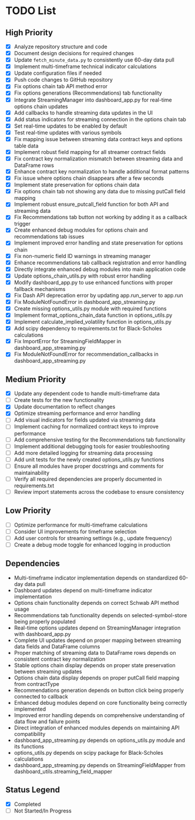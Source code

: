 # TODO List

## High Priority
- [x] Analyze repository structure and code
- [x] Document design decisions for required changes
- [x] Update `fetch_minute_data.py` to consistently use 60-day data pull
- [x] Implement multi-timeframe technical indicator calculations
- [x] Update configuration files if needed
- [x] Push code changes to GitHub repository
- [x] Fix options chain tab API method error
- [x] Fix options generations (Recommendations) tab functionality
- [x] Integrate StreamingManager into dashboard_app.py for real-time options chain updates
- [x] Add callbacks to handle streaming data updates in the UI
- [x] Add status indicators for streaming connection in the options chain tab
- [x] Set real-time updates to be enabled by default
- [x] Test real-time updates with various symbols
- [x] Fix mapping issue between streaming data contract keys and options table data
- [x] Implement robust field mapping for all streamer contract fields
- [x] Fix contract key normalization mismatch between streaming data and DataFrame rows
- [x] Enhance contract key normalization to handle additional format patterns
- [x] Fix issue where options chain disappears after a few seconds
- [x] Implement state preservation for options chain data
- [x] Fix options chain tab not showing any data due to missing putCall field mapping
- [x] Implement robust ensure_putcall_field function for both API and streaming data
- [x] Fix Recommendations tab button not working by adding it as a callback trigger
- [x] Create enhanced debug modules for options chain and recommendations tab issues
- [x] Implement improved error handling and state preservation for options chain
- [x] Fix non-numeric field ID warnings in streaming manager
- [x] Enhance recommendations tab callback registration and error handling
- [x] Directly integrate enhanced debug modules into main application code
- [x] Update options_chain_utils.py with robust error handling
- [x] Modify dashboard_app.py to use enhanced functions with proper fallback mechanisms
- [x] Fix Dash API deprecation error by updating app.run_server to app.run
- [x] Fix ModuleNotFoundError in dashboard_app_streaming.py
- [x] Create missing options_utils.py module with required functions
- [x] Implement format_options_chain_data function in options_utils.py
- [x] Implement calculate_implied_volatility function in options_utils.py
- [x] Add scipy dependency to requirements.txt for Black-Scholes calculations
- [x] Fix ImportError for StreamingFieldMapper in dashboard_app_streaming.py
- [x] Fix ModuleNotFoundError for recommendation_callbacks in dashboard_app_streaming.py

## Medium Priority
- [x] Update any dependent code to handle multi-timeframe data
- [ ] Create tests for the new functionality
- [x] Update documentation to reflect changes
- [x] Optimize streaming performance and error handling
- [ ] Add visual indicators for fields updated via streaming data
- [ ] Implement caching for normalized contract keys to improve performance
- [ ] Add comprehensive testing for the Recommendations tab functionality
- [ ] Implement additional debugging tools for easier troubleshooting
- [ ] Add more detailed logging for streaming data processing
- [ ] Add unit tests for the newly created options_utils.py functions
- [ ] Ensure all modules have proper docstrings and comments for maintainability
- [ ] Verify all required dependencies are properly documented in requirements.txt
- [ ] Review import statements across the codebase to ensure consistency

## Low Priority
- [ ] Optimize performance for multi-timeframe calculations
- [ ] Consider UI improvements for timeframe selection
- [ ] Add user controls for streaming settings (e.g., update frequency)
- [ ] Create a debug mode toggle for enhanced logging in production

## Dependencies
- Multi-timeframe indicator implementation depends on standardized 60-day data pull
- Dashboard updates depend on multi-timeframe indicator implementation
- Options chain functionality depends on correct Schwab API method usage
- Recommendations tab functionality depends on selected-symbol-store being properly populated
- Real-time options updates depend on StreamingManager integration with dashboard_app.py
- Complete UI updates depend on proper mapping between streaming data fields and DataFrame columns
- Proper matching of streaming data to DataFrame rows depends on consistent contract key normalization
- Stable options chain display depends on proper state preservation between streaming updates
- Options chain data display depends on proper putCall field mapping from contractType
- Recommendations generation depends on button click being properly connected to callback
- Enhanced debug modules depend on core functionality being correctly implemented
- Improved error handling depends on comprehensive understanding of data flow and failure points
- Direct integration of enhanced modules depends on maintaining API compatibility
- dashboard_app_streaming.py depends on options_utils.py module and its functions
- options_utils.py depends on scipy package for Black-Scholes calculations
- dashboard_app_streaming.py depends on StreamingFieldMapper from dashboard_utils.streaming_field_mapper

## Status Legend
- [x] Completed
- [ ] Not Started/In Progress
